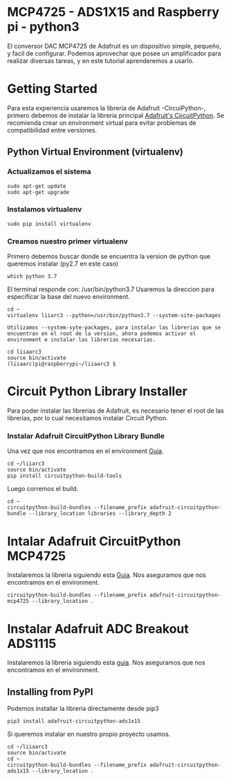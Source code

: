 # MCP4725 - ADS1X15 and Raspberry pi - python3
El conversor DAC MCP4725 de Adafruit es un dispositivo simple, pequeño, y facil de configurar.
Podemos aprovechar que posee un amplificador para realizar diversas tareas, y en este tutorial aprenderemos a usarlo.

# Getting Started
Para esta experiencia usaremos la libreria de Adafruit -CircuiPython-, primero debemos de instalar la libreria principal [Adafruit's CircuitPython](https://github.com/adafruit/Adafruit_CircuitPython_Bundle).
Se recomienda crear un environment virtual para evitar problemas de compatibilidad entre versiones.
## Python Virtual Environment (virtualenv)
### Actualizamos el sistema
```
sudo apt-get update
sudo apt-get upgrade
```
### Instalamos virtualenv
```
sudo pip install virtualenv
```
### Creamos nuestro primer virtualenv
Primero debemos buscar donde se encuentra la version de python que queremos instalar (py2.7 en este caso)
```
which python 3.7
```
El terminal responde con: /usr/bin/python3.7
Usaremos la direccion para especificar la base del nuevo environment.
```
cd ~
virtualenv liiarc3 --python=/usr/bin/python3.7 --system-site-packages
```
	Utilizamos --system-syte-packages, para instalar las librerias que se encuentran en el root de la version, ahora podemos activar el environment e instalar las librerias necesarias.
```
cd liiaarc3
source bin/activate
(liiaarc)pi@raspberrypi~/liiaarc3 $
```
# Circuit Python Library Installer
Para poder instalar las librerias de Adafruit, es necesario tener el root de las librerias, por lo cual necesitamos instalar Circuit Python.
### Instalar Adafruit CircuitPython Library Bundle
Una vez que nos encontramos en el environment [Guia](https://github.com/adafruit/Adafruit_CircuitPython_Bundle).
```
cd ~/liiarc3
source bin/activate
pip install circuitpython-build-tools
```
Luego corremos el build.
```
cd ~
circuitpython-build-bundles --filename_prefix adafruit-circuitpython-bundle --library_location libraries --library_depth 2
``` 

# Intalar Adafruit CircuitPython MCP4725
Instalaremos la libreria siguiendo esta [Guia](https://learn.adafruit.com/mcp4725-12-bit-dac-tutorial/python-circuitpython).
Nos aseguramos que nos encontramos en el environment.
```
circuitpython-build-bundles --filename_prefix adafruit-circuitpython-mcp4725 --library_location .
```

# Instalar Adafruit ADC Breakout ADS1115
Instalaremos la libreria siguiendo esta [guia](https://learn.adafruit.com/adafruit-4-channel-adc-breakouts/assembly-and-wiring#multiple-boards-2-14).
Nos aseguramos que nos encontramos en el environment.

## Installing from PyPI
Podemos installar la libreria directamente desde pip3
```
pip3 install adafruit-circuitpython-ads1x15
```
Si queremos instalar en nuestro propio proyecto usamos.
```
cd ~/liiaarc3
source bin/activate
cd ~
circuitpython-build-bundles --filename_prefix adafruit-circuitpython-ads1x15 --library_location .
```

